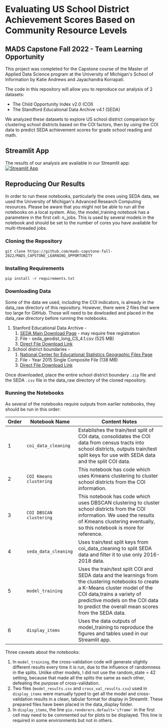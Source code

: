 # Evaluating US School District Achievement Scores Based on Community Resource Levels
## MADS Capstone Fall 2022 - Team Learning Opportunity

This project was completed for the Capstone course of the Master of Applied Data Science program at the University of Michigan's School of Information by Katie Andrews and Jayachandra Korrapati. 

The code in this repository will allow you to reproduce our analysis of 2 datasets:
- The Child Opportunity Index v2.0 (COI)
- The Standford Educational Data Archive v4.1 (SEDA)

We analyzed these datasets to explore US school district comparison by clustering school districts based on the COI factors, then by using the COI data to predict SEDA achievement scores for grade school reading and math.  

## Streamlit App
The results of our analysis are available in our Streamlit app: [![Streamlit App](https://static.streamlit.io/badges/streamlit_badge_black_white.svg)](https://child-opportunity-mads.streamlit.app)

## Reproducing Our Results
In order to run these notebooks, particularly the ones using SEDA data, we used the University of Michigan's Advanced Research Computing resources.  Please be aware that you might not be able to run all the notebooks on a local system.  Also, the model_training notebook has a parametere in the first cell: n_jobs.  This is used by several models in the notebook and should be set to the number of cores you have available for multi-threaded jobs.

### Cloning the Repository

```
git clone https://github.com/mads-capstone-fall-2022/MADS_CAPSTONE_LEARNING_OPPORTUNITY
```

### Installing Requirements

```
pip install -r requirements.txt
```

### Downloading Data
Some of the data we used, including the COI indicators, is already in the data_raw directory of this repository.  However, there were 2 files that were too large for GitHub.  Those will need to be dowloaded and placed in the data_raw directory before running the notebooks.

1. Stanford Educational Data Archive - 
	1. [SEDA Main Download Page](https://edopportunity.org/get-the-data/seda-archive-downloads/) - may require free registration
	2. File - seda_geodist_long_CS_4.1.csv (525 MB)
	3. [Direct File Download Link](https://stacks.stanford.edu/file/druid:db586ns4974/seda_geodist_long_cs_4.1.csv)
2. School district boundaries - 
	1. [National Center for Educational Statistics Geographic Files Page](https://nces.ed.gov/programs/edge/Geographic/DistrictBoundaries)
	2. File - Year 2015 Single Composite File (138 MB)
	3. [Direct File Download Link](https://nces.ed.gov/programs/edge/data/SCHOOLDISTRICT_SY1314_TL15.zip)

Once downloaded, place the entire school district boundary `.zip` file and the SEDA `.csv` file in the data_raw directory of the cloned repository.

### Running the Notebooks
As several of the notebooks require outputs from earlier notebooks, they should be run in this order:


| Order | Notebook Name | Content Notes |
| --- | --- | --- |
| 1 | `coi_data_cleaning` | Establishes the train/test split of COI data, consolidates the COI data from census tracts into school districts, outputs train/test split keys for use with SEDA data and the split COI data. |
| 2 | `COI Kmeans clustering` | This notebook has code which uses Kmeans clustering to cluster school districts from the COI information. |
| 3 | `COI DBSCAN clustering` | This notebook has code which uses DBSCAN clustering to cluster school districts from the COI information. We used the results of Kmeans clustering eventually, so this notebook is more for reference. |
| 4 | `seda_data_cleaning` | Uses train/test split keys from coi_data_cleaning to split SEDA data and filter it to use only 2016-2018 data. |
| 5 | `model_training` | Uses the train/test split COI and SEDA data and the learnings from the clustering notebooks to create a K-Means cluster model of the COI data,trains a variety of predictive models on the COI data to predict the overall mean scores from the SEDA data. |
| 6 | `display_items` | Uses the data outputs of model_training to reproduce the figures and tables used in our Streamlit app.|


Three caveats about the notebooks:
1. In `model_training`, the cross-validation code will generate slightly different results every time it is run, due to the influence of randomness in the splits.  Unlike other models, I did not use the random_state = 42 setting, because that made all the splits the same as each other, defeating the purpose of cross-validation.
2. Two files (`model_results.csv` and `cross_val_results.csv`) used in `display_items` were manually typed to get all the model and cross-validation results in a clean, tabular format for display in Streamlit.  These prepared files have been placed in the data_display folder.
3. In `display_items`, the line `pio.renderers.default='iframe'` in the first cell may need to be commented out for plots to be displayed.  This line is required in some environments but not in others.